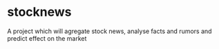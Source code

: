 # stocknews
A project which will agregate stock news, analyse facts and rumors and predict effect on the market
